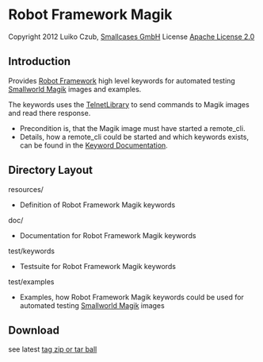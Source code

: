 Robot Framework Magik
=====================

Copyright 2012 Luiko Czub, [Smallcases GmbH]
License [Apache License 2.0]

Introduction
------------

Provides [Robot Framework] high level keywords for automated testing [Smallworld Magik] images and examples.

The keywords uses the [TelnetLibrary] to send commands to Magik images and read there response. 
* Precondition is, that the Magik image must have started a remote_cli.
* Details, how a remote_cli could be started and which keywords exists, can be found in the [Keyword Documentation].

Directory Layout
----------------

resources/
* Definition of Robot Framework Magik keywords

doc/
* Documentation for Robot Framework Magik keywords

test/keywords
* Testsuite for Robot Framework Magik keywords

test/examples
* Examples, how Robot Framework Magik keywords could be used for automated testing [Smallworld Magik] images

Download
--------

see latest [tag zip or tar ball]


[Smallcases GmbH]: http://www.smallcases.de
[Apache License 2.0]: http://www.apache.org/licenses/LICENSE-2.0
[Robot Framework]: http://code.google.com/p/robotframework
[Smallworld Magik]: https://en.wikipedia.org/wiki/Magik_%28programming_language%29
[TelnetLibrary]: http://code.google.com/p/robotframework/wiki/TelnetLibrary
[Keyword Documentation]: http://lczub.github.com/robotframework-magik/doc/robot_magik_base.html
[tag zip or tar ball]: https://github.com/lczub/robotframework-magik/tags